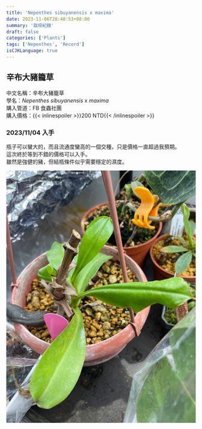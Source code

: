 ```yaml
---
title: 'Nepenthes sibuyanensis x maxima'
date: 2023-11-06T20:48:53+08:00
summary: '栽培紀錄'
draft: false
categories: ['Plants']
tags: ['Nepenthes', 'Record']
isCJKLanguage: true
---
```


## 辛布大豬籠草

中文名稱：辛布大豬籠草  
學名：*Nepenthes sibuyanensis* x *maxima*  
購入管道：FB 食蟲社團  
購入價格：{{< inlinespoiler >}}200 NTD{{< /inlinespoiler >}}  

### 2023/11/04 入手

瓶子可以蠻大的，而且流通度蠻高的一個交種，只是價格一直超過我預期。  
這次終於等到不錯的價格可以入手。  
雖然是強健的豬，但結瓶條件似乎需要穩定的濕度。  

![2023-11-04](./images/2023-11-04.jpg)
